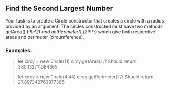 ## Find the Second Largest Number

Your task is to create a Circle constructor that creates a circle with a radius provided by an argument. The circles constructed must have two methods getArea() (PI*r^2) and getPerimeter() (2*PI\*r) which give both respective areas and perimeter (circumference).

### Examples:

> let circy = new Circle(11)
> circy.getArea()
> // Should return 380.132711084365

> let circy = new Circle(4.44)
> circy.getPerimeter()
> // Should return 27.897342763877365
